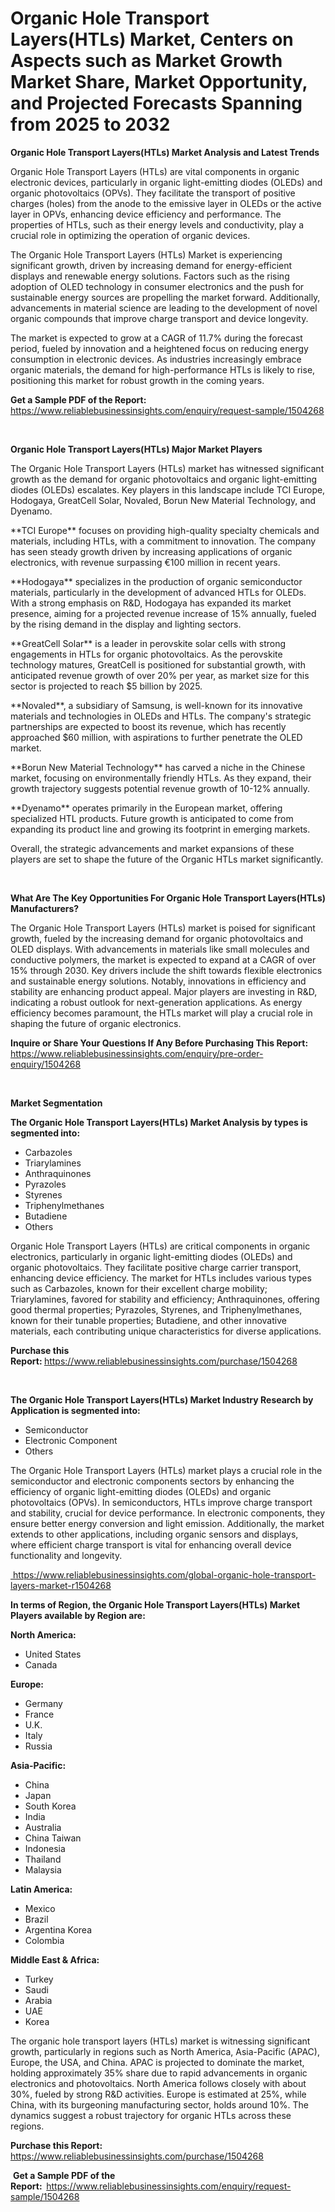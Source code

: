 <p><h1>Organic Hole Transport Layers(HTLs) Market, Centers on Aspects such as Market Growth Market Share, Market Opportunity, and Projected Forecasts Spanning from 2025 to 2032</h1></p><p><strong>Organic Hole Transport Layers(HTLs) Market Analysis and Latest Trends</strong></p>
<p><p>Organic Hole Transport Layers (HTLs) are vital components in organic electronic devices, particularly in organic light-emitting diodes (OLEDs) and organic photovoltaics (OPVs). They facilitate the transport of positive charges (holes) from the anode to the emissive layer in OLEDs or the active layer in OPVs, enhancing device efficiency and performance. The properties of HTLs, such as their energy levels and conductivity, play a crucial role in optimizing the operation of organic devices.</p><p>The Organic Hole Transport Layers (HTLs) Market is experiencing significant growth, driven by increasing demand for energy-efficient displays and renewable energy solutions. Factors such as the rising adoption of OLED technology in consumer electronics and the push for sustainable energy sources are propelling the market forward. Additionally, advancements in material science are leading to the development of novel organic compounds that improve charge transport and device longevity.</p><p>The market is expected to grow at a CAGR of 11.7% during the forecast period, fueled by innovation and a heightened focus on reducing energy consumption in electronic devices. As industries increasingly embrace organic materials, the demand for high-performance HTLs is likely to rise, positioning this market for robust growth in the coming years.</p></p>
<p><strong>Get a Sample PDF of the Report:&nbsp;</strong> <a href="https://www.reliablebusinessinsights.com/enquiry/request-sample/1504268?utm_campaign=3266&utm_medium=2&utm_source=Github&utm_content=ia&utm_term=15042025&utm_id=organic-hole-transport-layershtls">https://www.reliablebusinessinsights.com/enquiry/request-sample/1504268</a></p>
<p>&nbsp;</p>
<p><strong>Organic Hole Transport Layers(HTLs) Major Market Players</strong></p>
<p><p>The Organic Hole Transport Layers (HTLs) market has witnessed significant growth as the demand for organic photovoltaics and organic light-emitting diodes (OLEDs) escalates. Key players in this landscape include TCI Europe, Hodogaya, GreatCell Solar, Novaled, Borun New Material Technology, and Dyenamo.</p><p>**TCI Europe** focuses on providing high-quality specialty chemicals and materials, including HTLs, with a commitment to innovation. The company has seen steady growth driven by increasing applications of organic electronics, with revenue surpassing €100 million in recent years.</p><p>**Hodogaya** specializes in the production of organic semiconductor materials, particularly in the development of advanced HTLs for OLEDs. With a strong emphasis on R&D, Hodogaya has expanded its market presence, aiming for a projected revenue increase of 15% annually, fueled by the rising demand in the display and lighting sectors.</p><p>**GreatCell Solar** is a leader in perovskite solar cells with strong engagements in HTLs for organic photovoltaics. As the perovskite technology matures, GreatCell is positioned for substantial growth, with anticipated revenue growth of over 20% per year, as market size for this sector is projected to reach $5 billion by 2025.</p><p>**Novaled**, a subsidiary of Samsung, is well-known for its innovative materials and technologies in OLEDs and HTLs. The company's strategic partnerships are expected to boost its revenue, which has recently approached $60 million, with aspirations to further penetrate the OLED market.</p><p>**Borun New Material Technology** has carved a niche in the Chinese market, focusing on environmentally friendly HTLs. As they expand, their growth trajectory suggests potential revenue growth of 10-12% annually.</p><p>**Dyenamo** operates primarily in the European market, offering specialized HTL products. Future growth is anticipated to come from expanding its product line and growing its footprint in emerging markets. </p><p>Overall, the strategic advancements and market expansions of these players are set to shape the future of the Organic HTLs market significantly.</p></p>
<p>&nbsp;</p>
<p><strong>What Are The Key Opportunities For Organic Hole Transport Layers(HTLs) Manufacturers?</strong></p>
<p><p>The Organic Hole Transport Layers (HTLs) market is poised for significant growth, fueled by the increasing demand for organic photovoltaics and OLED displays. With advancements in materials like small molecules and conductive polymers, the market is expected to expand at a CAGR of over 15% through 2030. Key drivers include the shift towards flexible electronics and sustainable energy solutions. Notably, innovations in efficiency and stability are enhancing product appeal. Major players are investing in R&D, indicating a robust outlook for next-generation applications. As energy efficiency becomes paramount, the HTLs market will play a crucial role in shaping the future of organic electronics.</p></p>
<p><strong>Inquire or Share Your Questions If Any Before Purchasing This Report:</strong> <a href="https://www.reliablebusinessinsights.com/enquiry/pre-order-enquiry/1504268?utm_campaign=3266&utm_medium=2&utm_source=Github&utm_content=ia&utm_term=15042025&utm_id=organic-hole-transport-layershtls">https://www.reliablebusinessinsights.com/enquiry/pre-order-enquiry/1504268</a></p>
<p>&nbsp;</p>
<p><strong>Market Segmentation</strong></p>
<p><strong>The Organic Hole Transport Layers(HTLs) Market Analysis by types is segmented into:</strong></p>
<p><ul><li>Carbazoles</li><li>Triarylamines</li><li>Anthraquinones</li><li>Pyrazoles</li><li>Styrenes</li><li>Triphenylmethanes</li><li>Butadiene</li><li>Others</li></ul></p>
<p><p>Organic Hole Transport Layers (HTLs) are critical components in organic electronics, particularly in organic light-emitting diodes (OLEDs) and organic photovoltaics. They facilitate positive charge carrier transport, enhancing device efficiency. The market for HTLs includes various types such as Carbazoles, known for their excellent charge mobility; Triarylamines, favored for stability and efficiency; Anthraquinones, offering good thermal properties; Pyrazoles, Styrenes, and Triphenylmethanes, known for their tunable properties; Butadiene, and other innovative materials, each contributing unique characteristics for diverse applications.</p></p>
<p><strong>Purchase this Report:&nbsp;</strong><a href="https://www.reliablebusinessinsights.com/purchase/1504268?utm_campaign=3266&utm_medium=2&utm_source=Github&utm_content=ia&utm_term=15042025&utm_id=organic-hole-transport-layershtls">https://www.reliablebusinessinsights.com/purchase/1504268</a></p>
<p>&nbsp;</p>
<p><strong>The Organic Hole Transport Layers(HTLs) Market Industry Research by Application is segmented into:</strong></p>
<p><ul><li>Semiconductor</li><li>Electronic Component</li><li>Others</li></ul></p>
<p><p>The Organic Hole Transport Layers (HTLs) market plays a crucial role in the semiconductor and electronic components sectors by enhancing the efficiency of organic light-emitting diodes (OLEDs) and organic photovoltaics (OPVs). In semiconductors, HTLs improve charge transport and stability, crucial for device performance. In electronic components, they ensure better energy conversion and light emission. Additionally, the market extends to other applications, including organic sensors and displays, where efficient charge transport is vital for enhancing overall device functionality and longevity.</p></p>
<p><a href="https://www.reliablebusinessinsights.com/global-organic-hole-transport-layers-market-r1504268?utm_campaign=3266&utm_medium=2&utm_source=Github&utm_content=ia&utm_term=15042025&utm_id=organic-hole-transport-layershtls">&nbsp;https://www.reliablebusinessinsights.com/global-organic-hole-transport-layers-market-r1504268</a></p>
<p><strong>In terms of Region, the Organic Hole Transport Layers(HTLs) Market Players available by Region are:</strong></p>
<p>
    <p> <strong> North America: </strong>
        <ul>
            <li>United States</li>
            <li>Canada</li>
        </ul>
        </p> 
    <p> <strong> Europe: </strong>
        <ul>
            <li>Germany</li>
            <li>France</li>
            <li>U.K.</li>
            <li>Italy</li>
            <li>Russia</li>
        </ul>
        </p> 
    <p> <strong> Asia-Pacific: </strong>
        <ul>
            <li>China</li>
            <li>Japan</li>
            <li>South Korea</li>
            <li>India</li>
            <li>Australia</li>
            <li>China Taiwan</li>
            <li>Indonesia</li>
            <li>Thailand</li>
            <li>Malaysia</li>
        </ul>
        </p> 
    <p> <strong> Latin America: </strong>
        <ul>
            <li>Mexico</li>
            <li>Brazil</li>
            <li>Argentina Korea</li>
            <li>Colombia</li>
        </ul>
        </p> 
    <p> <strong> Middle East & Africa: </strong>
        <ul>
            <li>Turkey</li>
            <li>Saudi</li>
            <li>Arabia</li>
            <li>UAE</li>
            <li>Korea</li>
        </ul>
    </p>
    </p>
<p><p>The organic hole transport layers (HTLs) market is witnessing significant growth, particularly in regions such as North America, Asia-Pacific (APAC), Europe, the USA, and China. APAC is projected to dominate the market, holding approximately 35% share due to rapid advancements in organic electronics and photovoltaics. North America follows closely with about 30%, fueled by strong R&D activities. Europe is estimated at 25%, while China, with its burgeoning manufacturing sector, holds around 10%. The dynamics suggest a robust trajectory for organic HTLs across these regions.</p></p>
<p><strong>Purchase this Report: </strong><a href="https://www.reliablebusinessinsights.com/purchase/1504268?utm_campaign=3266&utm_medium=2&utm_source=Github&utm_content=ia&utm_term=15042025&utm_id=organic-hole-transport-layershtls">https://www.reliablebusinessinsights.com/purchase/1504268</a></p>
<p>&nbsp;<strong>Get a Sample PDF of the Report:&nbsp;&nbsp;</strong><a href="https://www.reliablebusinessinsights.com/enquiry/request-sample/1504268?utm_campaign=3266&utm_medium=2&utm_source=Github&utm_content=ia&utm_term=15042025&utm_id=organic-hole-transport-layershtls">https://www.reliablebusinessinsights.com/enquiry/request-sample/1504268</a></p>
<p><strong></strong></p>
<p><p></p><p></p><p></p></p>